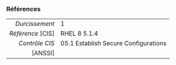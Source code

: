 ### Références

|                 |    |
|----------------:|:---|
|   *Durcissement*| 1 |
|*Référence* [CIS]| RHEL 8 5.1.4 |
|   *Contrôle CIS*| 05.1 Establish Secure Configurations |
|          [ANSSI]|  |
